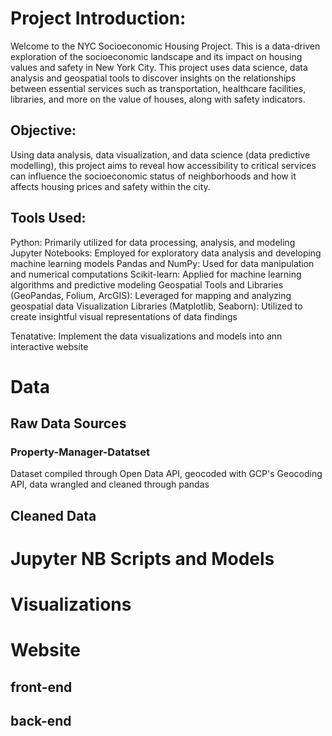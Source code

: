 # Project Introduction:

Welcome to the NYC Socioeconomic Housing Project. This is a data-driven exploration of the socioeconomic landscape and its impact on housing values and safety in New York City. This project uses data science, data analysis and geospatial tools to discover insights on the relationships between essential services such as transportation, healthcare facilities, libraries, and more on the value of houses, along with safety indicators.

## Objective:

Using data analysis, data visualization, and data science (data predictive modelling), this project aims to reveal how accessibility to critical services can influence the socioeconomic status of neighborhoods and how it affects housing prices and safety within the city.

## Tools Used:

Python: Primarily utilized for data processing, analysis, and modeling
Jupyter Notebooks: Employed for exploratory data analysis and developing machine learning models
Pandas and NumPy: Used for data manipulation and numerical computations
Scikit-learn: Applied for machine learning algorithms and predictive modeling
Geospatial Tools and Libraries (GeoPandas, Folium, ArcGIS): Leveraged for mapping and analyzing geospatial data
Visualization Libraries (Matplotlib, Seaborn): Utilized to create insightful visual representations of data findings

Tenatative: Implement the data visualizations and models into ann interactive website

# Data

## Raw Data Sources

### Property-Manager-Datatset

Dataset compiled through Open Data API, geocoded with GCP's Geocoding API, data wrangled and cleaned through pandas

## Cleaned Data

# Jupyter NB Scripts and Models

# Visualizations

# Website

## front-end

## back-end
